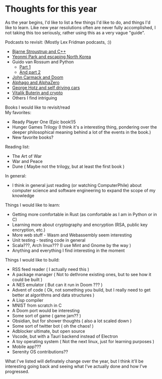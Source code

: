 # Thoughts for this year

As the year begins, I'd like to list a few things I'd like to do, 
and things I'd like to learn. Like new year resolutions often are 
never fully accomplished, I not taking this too seriously, rather 
using this as a very vague "guide".


Podcasts to revisit:
\(Mostly Lex Fridman podcasts, :\)\)

- [Bjarne Stroustrup and C++](https://www.youtube.com/watch?v=uTxRF5ag27A)
- [Yeonmi Park and escaping North Korea](https://www.youtube.com/watch?v=usDqSEKDVsA)
- Guido van Rossum and Python
	- [Part 1](https://www.youtube.com/watch?v=ghwaIiE3Nd8)
	- [And part 2](https://www.youtube.com/watch?v=-DVyjdw4t9I&t=27s)
- [John Carmack and Doom](https://www.youtube.com/watch?v=I845O57ZSy4)
- [Alphago and AlphaZero](https://www.youtube.com/watch?v=uPUEq8d73JI)
- [George Hotz and self driving cars](https://www.youtube.com/watch?v=iwcYp-XT7UI)
- [Vitalik Buterin and crypto](https://www.youtube.com/watch?v=3x1b_S6Qp2Q)
- Others I find intriguing

Books I would like to revisit/read  
My favorites:
- Ready Player One \(Epic book!\)5
- Hunger Games Trilogy \(I think it's a interesting thing, pondering over the deeper philosophical meaning behind a lot of the events in the book.\)
- New favorite books?

Reading list:
- The Art of War
- War and Peace
- Dune \( Maybe not the trilogy, but at least the first book \)

In general:
- I think in general just reading \(or watching ComputerPhile\) about computer science and software engineering to expand the scope of my knowledge


Things I would like to learn:
- Getting more comfortable in Rust \(as comfortable as I am in Python or in C\)
- Learning more about cryptography and encryption \(RSA, public key encryption, etc.\)
- More web stuff \- Wasm and Webassembly seem interesting
- Unit testing \- testing code in general
- Scala???, Arch linux??? \(I use Mint and Gnome by the way \)
- Anything and everything I find interesting in the moment


Things I would like to build:
- RSS feed reader \( I actually need this \)
- A package manager \( Not to dethrone existing ones, but to see how it could be built \)
- A NES emulator \(  But can it run in Doom ??? \)
- Advent of code \( Ok, not something you build, but I really need to get better at algorithms and data structures \)
- A Lisp compiler
- MNIST from scratch in C
- A Doom port would be interesting
- Some sort of game \( game jam?? \)
- Obsidian, but for shower thoughts \( also a lot scaled down \)
- Some sort of twitter bot \( oh the chaos\! \)
- Adblocker ultimate, but open source
- Vscode, but with a Tauri backend instead of Electron
- A toy operating system \( Not the next linux, just for learning purposes \)
- Mobile app???
- Serenity OS contributions??


What I've listed will definately change over the year, but I think it'll be interesting going back 
and seeing what I've actually done and how I've progressed.

